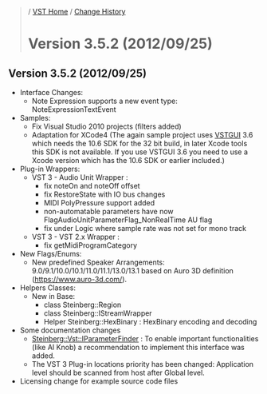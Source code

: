 >/ [VST Home](../) / [Change History](./Index.md)
>
># Version 3.5.2 (2012/09/25)

## Version 3.5.2 (2012/09/25)

- Interface Changes:
  - Note Expression supports a new event type: NoteExpressionTextEvent
- Samples:
  - Fix Visual Studio 2010 projects (filters added)
  - Adaptation for XCode4 (The again sample project uses [VSTGUI](../What+is+the+VST+3+SDK/VSTGUI.md) 3.6 which needs the 10.6 SDK for the 32 bit build, in later Xcode tools this SDK is not available. If you use VSTGUI 3.6 you need to use a Xcode version which has the 10.6 SDK or earlier included.)
- Plug-in Wrappers:
  - VST 3 - Audio Unit Wrapper :
    - fix noteOn and noteOff offset
    - fix RestoreState with IO bus changes
    - MIDI PolyPressure support added
    - non-automatable parameters have now FlagAudioUnitParameterFlag_NonRealTime AU flag
    - fix under Logic where sample rate was not set for mono track
  - VST 3 - VST 2.x Wrapper :
    - fix getMidiProgramCategory
- New Flags/Enums:
  - New predefined Speaker Arrangements: 9.0/9.1/10.0/10.1/11.0/11.1/13.0/13.1 based on Auro 3D definition (<https://www.auro-3d.com/>).
- Helpers Classes:
  - New in Base:
    - class Steinberg::Region
    - class Steinberg::IStreamWrapper
    - Helper Steinberg::HexBinary : HexBinary encoding and decoding
- Some documentation changes
  - [Steinberg::Vst::IParameterFinder](https://steinbergmedia.github.io/vst3_doc/vstinterfaces/classSteinberg_1_1Vst_1_1IParameterFinder.html) : To enable important functionalities (like AI Knob) a recommendation to implement this interface was added.
  - The VST 3 Plug-in locations priority has been changed: Application level should be scanned from host after Global level.
- Licensing change for example source code files
